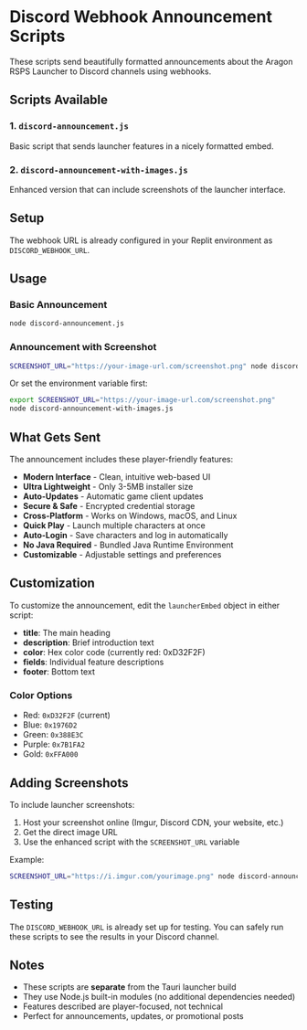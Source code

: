# Discord Webhook Announcement Scripts

These scripts send beautifully formatted announcements about the Aragon RSPS Launcher to Discord channels using webhooks.

## Scripts Available

### 1. `discord-announcement.js`
Basic script that sends launcher features in a nicely formatted embed.

### 2. `discord-announcement-with-images.js`
Enhanced version that can include screenshots of the launcher interface.

## Setup

The webhook URL is already configured in your Replit environment as `DISCORD_WEBHOOK_URL`.

## Usage

### Basic Announcement
```bash
node discord-announcement.js
```

### Announcement with Screenshot
```bash
SCREENSHOT_URL="https://your-image-url.com/screenshot.png" node discord-announcement-with-images.js
```

Or set the environment variable first:
```bash
export SCREENSHOT_URL="https://your-image-url.com/screenshot.png"
node discord-announcement-with-images.js
```

## What Gets Sent

The announcement includes these player-friendly features:

- **Modern Interface** - Clean, intuitive web-based UI
- **Ultra Lightweight** - Only 3-5MB installer size
- **Auto-Updates** - Automatic game client updates
- **Secure & Safe** - Encrypted credential storage
- **Cross-Platform** - Works on Windows, macOS, and Linux
- **Quick Play** - Launch multiple characters at once
- **Auto-Login** - Save characters and log in automatically
- **No Java Required** - Bundled Java Runtime Environment
- **Customizable** - Adjustable settings and preferences

## Customization

To customize the announcement, edit the `launcherEmbed` object in either script:

- **title**: The main heading
- **description**: Brief introduction text
- **color**: Hex color code (currently red: 0xD32F2F)
- **fields**: Individual feature descriptions
- **footer**: Bottom text

### Color Options
- Red: `0xD32F2F` (current)
- Blue: `0x1976D2`
- Green: `0x388E3C`
- Purple: `0x7B1FA2`
- Gold: `0xFFA000`

## Adding Screenshots

To include launcher screenshots:

1. Host your screenshot online (Imgur, Discord CDN, your website, etc.)
2. Get the direct image URL
3. Use the enhanced script with the `SCREENSHOT_URL` variable

Example:
```bash
SCREENSHOT_URL="https://i.imgur.com/yourimage.png" node discord-announcement-with-images.js
```

## Testing

The `DISCORD_WEBHOOK_URL` is already set up for testing. You can safely run these scripts to see the results in your Discord channel.

## Notes

- These scripts are **separate** from the Tauri launcher build
- They use Node.js built-in modules (no additional dependencies needed)
- Features described are player-focused, not technical
- Perfect for announcements, updates, or promotional posts
